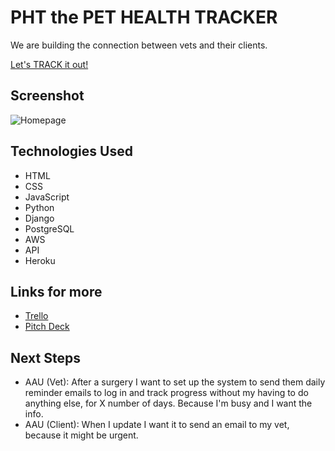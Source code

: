 # PHT the PET HEALTH TRACKER

We are building the connection between vets and their clients.

[Let's TRACK it out!](https://pethealthtracker.herokuapp.com/)


## Screenshot
![Homepage](https://github.com/haileylujah/Project-3-phtdb/blob/master/main_app/imgs/Homepage.png?raw=true)


## Technologies Used
* HTML
* CSS
* JavaScript
* Python
* Django
* PostgreSQL
* AWS
* API
* Heroku


## Links for more

* [Trello](https://trello.com/b/b7bpeX8Y/project-3)
* [Pitch Deck](https://app.pitch.com/app/presentation/07652776-e827-42f0-b57f-4c3102188732/e0716f67-ea79-42ba-b461-8beaa93fddc9)


## Next Steps
* AAU (Vet):  After a surgery I want to set up the system to send them daily reminder emails to log in and track progress without my having to do anything else, for X number of days.  Because I'm busy and I want the info.
* AAU (Client): When I update I want it to send an email to my vet, because it might be urgent.

